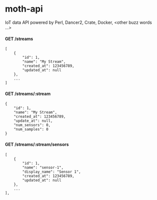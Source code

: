# moth-api
IoT data API powered by Perl, Dancer2, Crate, Docker, &lt;other buzz words ...>


#### GET /streams

    [
        {
            "id": 1,
            "name": "My Stream",
            "created_at": 123456789,
            "updated_at": null
        },
        ...
    ]

#### GET /streams/:stream

    {
        "id": 1,
        "name": "My Stream",
        "created_at": 123456789,
        "update_at": null,
        "num_sensors": 0,
        "num_samples": 0
    }

#### GET /streams/:stream/sensors

    [
        {
            "id": 1,
            "name": "sensor-1",
            "display_name": "Sensor 1",
            "created_at": 123456789,
            "updated_at": null
        },
        ...
    ],

